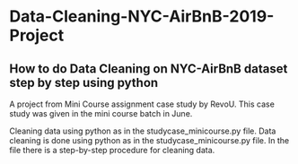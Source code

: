 # Data-Cleaning-NYC-AirBnB-2019-Project

How to do Data Cleaning on NYC-AirBnB dataset step by step using python
-----------------------------------------------------------------------------------
A project from Mini Course assignment case study by RevoU.
This case study was given in the mini course batch in June.

Cleaning data using python as in the studycase_minicourse.py file. Data cleaning is done using python as in the studycase_minicourse.py file. In the file there is a step-by-step procedure for cleaning data.
